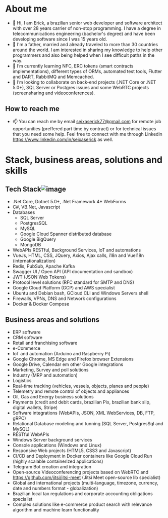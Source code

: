 # About me

- 👋 Hi, I am Erick, a brazilian senior web developer and software architect with over 28 years carrier of non-stop programming. I have a degree in telecommunications engineering (bachelor's degree) and have been developing software since I was 15 years old.
- 👀 I'm a father, married and already traveled to more than 30 countries around the world. I am interested in sharing my knowledge to help other programmers and also being helped when I see difficult paths in the way.
- 🌱 I’m currently learning NFC, ERC tokens (smart contracts implementations), different types of ORMs, automated test tools, Flutter and DART, RabbitMQ and Memcached.
- 💞️ I’m looking to collaborate on back-end projects (.NET Core or .NET 5.0+), SQL Server or Postgres issues and some WebRTC projects (screensharing and videoconferences).
  
## How to reach me
- 📫 You can reach me by email <seixaserick77@gmail.com> for remote job opportunities (preffered part time by contract) or for technical issues that you need some help. Feel free to connect with me through Linkedin <https://www.linkedin.com/in/seixaserick> as well.


# Stack, business areas, solutions and skills
## Tech Stack![image](https://user-images.githubusercontent.com/105455948/173146629-c48dd6d4-7ac2-40ba-8450-8120b8f4f506.png)

  - .Net Core, Dotnet 5.0+, .Net Framework 4+ WebForms
  - C#, VB.Net, Javascript
  - Databases
    - SQL Server
    - PostgresSQL
    - MySQL
    - Google Cloud Spanner distributed database
    - Google BigQuery
    - MongoDB
  - WebAPIs RESTful, Background Services, IoT and automations
  - VueJs, HTML, CSS, JQuery, Axios, Ajax calls, i18n and VueI18n (internationalization)
  - Redis, PubSub, Apache Kafka
  - Swagger UI / Open API (API documentation and sandbox)
  - JWT (JSON Web Tokens)
  - Protocol level solutions (RFC standard for SMTP and DNS)
  - Google Cloud Platform (GCP) and AWS specialist 
  - Ubuntu and Debian bash, GCloud CLI and Windows Servers shell
  - Firewalls, VPNs, DNS and Network configurations
  - Docker & Docker Compose

## Business areas and solutions
- ERP software
- CRM software
- Retail and franchising software 
- e-Commerce
- IoT and automation (Arduino and Raspberry Pi)
- Google Chrome, MS Edge and Firefox browser Extensions
- Google Drive, Calendar em other Google integrations
- Marketing, Survey and poll solutions
- Industry (MRP and automation)
- Logistics
- Real-time tracking (vehicles, vessels, objects, planes and people)
- Telemetry and remote control of objects and appliances
- Oil, Gas and Energy business solutions
- Payments (credit and debit cards, brazilian Pix, brazilian bank slip, digital wallets, Stripe)
- Software integrations (WebAPIs, JSON, XML WebServices, DB, FTP, gRPC)
- Relational Database modeling and tunning (SQL Server, PostgresSql and MySQL)
- RESTful WebAPIs
- Windows Server background services
- Console applications (Windows and Linux)
- Responsive Web projects (HTML5, CSS3 and Javascript) 
- CI/CD and Deployment in Docker containers like Google Cloud Run (highly scalable containerized applications)
- Telegram Bot creation and integration
- Open-source Videoconferencing projects based on WebRTC and <https://github.com/jitsi/jitsi-meet> (Jitsi Meet open-source lib specialist)
- Global and international projects (multi-language, timezone, currency, date and numbers format - globalization)
- Brazilian local tax regulations and corporate accounting obligations specialist 
- Complex solutions like e-commerce product search with relevance algorithm and machine learn functionality 

